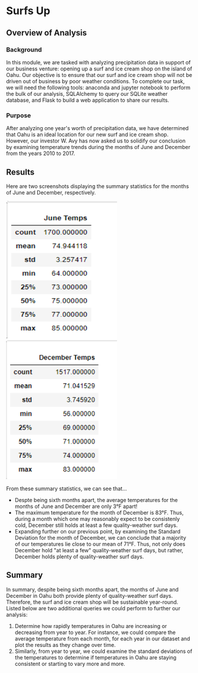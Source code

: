 # Surfs Up

## Overview of Analysis

### Background

In this module, we are tasked with analyzing precipitation data in support of our business venture: opening up a surf and ice cream shop on the island of Oahu. Our objective is to ensure that our surf and ice cream shop will not be driven out of business by poor weather conditions. To complete our task, we will need the following tools: anaconda and jupyter notebook to perform the bulk of our analysis, SQLAlchemy to query our SQLite weather database, and Flask to build a web application to share our results.

### Purpose

After analyzing one year's worth of precipitation data, we have determined that Oahu is an ideal location for our new surf and ice cream shop. However, our investor W. Avy has now asked us to solidify our conclusion by examining temperature trends during the months of June and December from the years 2010 to 2017.

## Results

Here are two screenshots displaying the summary statistics for the months of June and December, respectively.

<img src="https://github.com/dharlerjr/surfs_up/blob/main/Resources/D1_June_Temps.PNG" width="300" height="375"> <img src="https://github.com/dharlerjr/surfs_up/blob/main/Resources/D2_Dec_Temps.PNG" width="300" height="375">

From these summary statistics, we can see that...

- Despte being sixth months apart, the average temperatures for the months of June and December are only 3°F apart!
- The maximum temperature for the month of December is 83°F. Thus, during a month which one may reasonably expect to be consistenly cold, December still holds at least a few quality-weather surf days.
- Expanding further on our previous point, by examining the Standard Deviation for the month of December, we can conclude that a majority of our temperatures lie close to our mean of 71°F. Thus, not only does December hold "at least a few" quality-weather surf days, but rather, December holds plenty of quality-weather surf days.

## Summary

In summary, despite being sixth months apart, the months of June and December in Oahu both provide plenty of quality-weather surf days. Therefore, the surf and ice cream shop will be sustainable year-round. Listed below are two additional queries we could perform to further our analysis:

1. Determine how rapidly temperatures in Oahu are increasing or decreasing from year to year. For instance, we could compare the average temperature from each month, for each year in our dataset and plot the results as they change over time.
2. Similarly, from year to year, we could examine the standard deviations of the temperatures to determine if temperatures in Oahu are staying consistent or starting to vary more and more.
